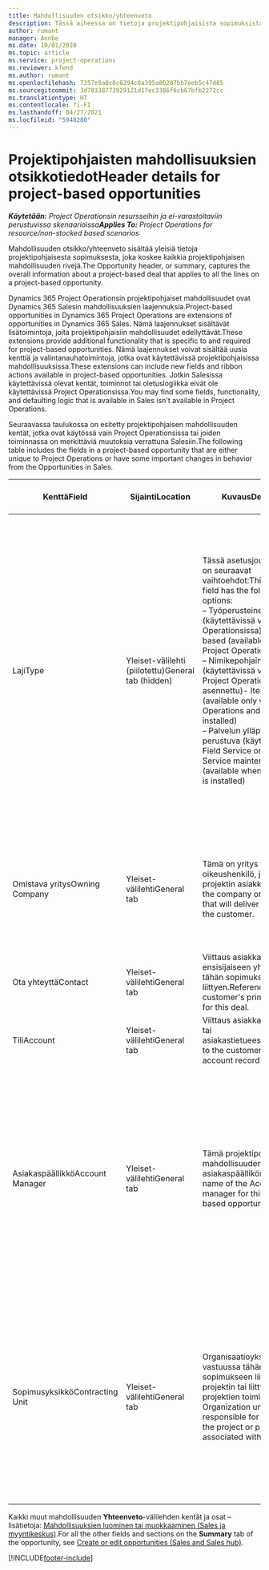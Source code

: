 ```yaml
---
title: Mahdollisuuden otsikko/yhteenveto
description: Tässä aiheessa on tietoja projektipohjaisista sopimuksista ja projektipohjaisista mahdollisuusriveistä.
author: rumant
manager: Annbe
ms.date: 10/01/2020
ms.topic: article
ms.service: project-operations
ms.reviewer: kfend
ms.author: rumant
ms.openlocfilehash: 7357e9a8c8c6294c0a395a80287bb7eeb5c47d85
ms.sourcegitcommit: 3d78338773929121d17ec3386f6cb67bfb2272cc
ms.translationtype: HT
ms.contentlocale: fi-FI
ms.lasthandoff: 04/27/2021
ms.locfileid: "5948280"
---
```

# <a name="header-details-for-project-based-opportunities"></a><span data-ttu-id="a8d83-103">Projektipohjaisten mahdollisuuksien otsikkotiedot</span><span class="sxs-lookup"><span data-stu-id="a8d83-103">Header details for project-based opportunities</span></span>

<span data-ttu-id="a8d83-104">_**Käytetään:** Project Operationsin resursseihin ja ei-varastoitaviin perustuvissa skenaarioissa_</span><span class="sxs-lookup"><span data-stu-id="a8d83-104">_**Applies To:** Project Operations for resource/non-stocked based scenarios_</span></span>


<span data-ttu-id="a8d83-105">Mahdollisuuden otsikko/yhteenveto sisältää yleisiä tietoja projektipohjaisesta sopimuksesta, joka koskee kaikkia projektipohjaisen mahdollisuuden rivejä.</span><span class="sxs-lookup"><span data-stu-id="a8d83-105">The Opportunity header, or summary, captures the overall information about a project-based deal that applies to all the lines on a project-based opportunity.</span></span>

<span data-ttu-id="a8d83-106">Dynamics 365 Project Operationsin projektipohjaiset mahdollisuudet ovat Dynamics 365 Salesin mahdollisuuksien laajennuksia.</span><span class="sxs-lookup"><span data-stu-id="a8d83-106">Project-based opportunities in Dynamics 365 Project Operations are extensions of opportunities in Dynamics 365 Sales.</span></span> <span data-ttu-id="a8d83-107">Nämä laajennukset sisältävät lisätoimintoja, joita projektipohjaisiin mahdollisuudet edellyttävät.</span><span class="sxs-lookup"><span data-stu-id="a8d83-107">These extensions provide additional functionality that is specific to and required for project-based opportunities.</span></span> <span data-ttu-id="a8d83-108">Nämä laajennukset voivat sisältää uusia kenttiä ja valintanauhatoimintoja, jotka ovat käytettävissä projektipohjaisissa mahdollisuuksissa.</span><span class="sxs-lookup"><span data-stu-id="a8d83-108">These extensions can include new fields and ribbon actions available in project-based opportunities.</span></span> <span data-ttu-id="a8d83-109">Jotkin Salesissa käytettävissä olevat kentät, toiminnot tai oletuslogiikka eivät ole käytettävissä Project Operationsissa.</span><span class="sxs-lookup"><span data-stu-id="a8d83-109">You may find some fields, functionality, and defaulting logic that is available in Sales isn't available in Project Operations.</span></span>

<span data-ttu-id="a8d83-110">Seuraavassa taulukossa on esitetty projektipohjaisen mahdollisuuden kentät, jotka ovat käytössä vain Project Operationsissa tai joiden toiminnassa on merkittäviä muutoksia verrattuna Salesiin.</span><span class="sxs-lookup"><span data-stu-id="a8d83-110">The following table includes the fields in a project-based opportunity that are either unique to Project Operations or have some important changes in behavior from the Opportunities in Sales.</span></span>

| <span data-ttu-id="a8d83-111">**Kenttä**</span><span class="sxs-lookup"><span data-stu-id="a8d83-111">**Field**</span></span> | <span data-ttu-id="a8d83-112">**Sijainti**</span><span class="sxs-lookup"><span data-stu-id="a8d83-112">**Location**</span></span> | <span data-ttu-id="a8d83-113">**Kuvaus**</span><span class="sxs-lookup"><span data-stu-id="a8d83-113">**Description**</span></span> | <span data-ttu-id="a8d83-114">**Loppupään vaikutus**</span><span class="sxs-lookup"><span data-stu-id="a8d83-114">**Downstream impact**</span></span> |
| --- | --- | --- | --- |
| <span data-ttu-id="a8d83-115">Laji</span><span class="sxs-lookup"><span data-stu-id="a8d83-115">Type</span></span> | <span data-ttu-id="a8d83-116">Yleiset-välilehti (piilotettu)</span><span class="sxs-lookup"><span data-stu-id="a8d83-116">General tab (hidden)</span></span> | <span data-ttu-id="a8d83-117">Tässä asetusjoukkokentässä on seuraavat vaihtoehdot:</span><span class="sxs-lookup"><span data-stu-id="a8d83-117">This option set field has the following options:</span></span></br><span data-ttu-id="a8d83-118">– Työperusteinen (käytettävissä vain Project Operationsissa)</span><span class="sxs-lookup"><span data-stu-id="a8d83-118">- Work-based (available only with Project Operations)</span></span></br><span data-ttu-id="a8d83-119">– Nimikepohjainen (käytettävissä vain, kun Project Operations ja Sales on asennettu)</span><span class="sxs-lookup"><span data-stu-id="a8d83-119">- Item-based (available only when Project Operations and Sales are installed)</span></span></br><span data-ttu-id="a8d83-120">– Palvelun ylläpitoon perustuva (käytettävissä, kun Field Service on asennettu)</span><span class="sxs-lookup"><span data-stu-id="a8d83-120">- Service maintenance-based (available when Field Service is installed)</span></span> | <span data-ttu-id="a8d83-121">Kun käytät Project Operations -sovellusta, tämän kentän arvoksi määritetään automaattisesti **Työperusteinen**, joka määrittää mahdollisuuden projektipohjaiseksi.</span><span class="sxs-lookup"><span data-stu-id="a8d83-121">When you use Project Operations, this field value is automatically set to **Work-based** which classifies the Opportunity as project-based.</span></span> <span data-ttu-id="a8d83-122">Mahdollisuuden on oltava projektipohjainen, jotta kaikki projektikohtaiset laajennukset ja toiminnot voidaan ottaa käyttöön tämän sopimuksen loppupään myyntiprosessissa.</span><span class="sxs-lookup"><span data-stu-id="a8d83-122">An Opportunity should be project-based to enable all project-specific extensions and functionality in the downstream sales process for this deal.</span></span> |
| <span data-ttu-id="a8d83-123">Omistava yritys</span><span class="sxs-lookup"><span data-stu-id="a8d83-123">Owning Company</span></span> | <span data-ttu-id="a8d83-124">Yleiset-välilehti</span><span class="sxs-lookup"><span data-stu-id="a8d83-124">General tab</span></span> | <span data-ttu-id="a8d83-125">Tämä on yritys tai oikeushenkilö, joka toimittaa projektin asiakkaalle.</span><span class="sxs-lookup"><span data-stu-id="a8d83-125">This is the company or legal entity that will deliver the project for the customer.</span></span> | <span data-ttu-id="a8d83-126">Tämän kentän tiedot kopioidaan tästä mahdollisuudesta luodun projektitarjouksen vastaavaan kenttään.</span><span class="sxs-lookup"><span data-stu-id="a8d83-126">This field information will be copied to the corresponding field on the Project quote that is created from this Opportunity.</span></span> |
| <span data-ttu-id="a8d83-127">Ota yhteyttä</span><span class="sxs-lookup"><span data-stu-id="a8d83-127">Contact</span></span> | <span data-ttu-id="a8d83-128">Yleiset-välilehti</span><span class="sxs-lookup"><span data-stu-id="a8d83-128">General tab</span></span> | <span data-ttu-id="a8d83-129">Viittaus asiakkaan ensisijaiseen yhteyshenkilöön tähän sopimukseen liittyen.</span><span class="sxs-lookup"><span data-stu-id="a8d83-129">Reference to the customer's primary contact for this deal.</span></span> | |
| <span data-ttu-id="a8d83-130">Tili</span><span class="sxs-lookup"><span data-stu-id="a8d83-130">Account</span></span> | <span data-ttu-id="a8d83-131">Yleiset-välilehti</span><span class="sxs-lookup"><span data-stu-id="a8d83-131">General tab</span></span> | <span data-ttu-id="a8d83-132">Viittaus asiakkaan yritykseen tai asiakastietueeseen.</span><span class="sxs-lookup"><span data-stu-id="a8d83-132">Reference to the customer's company or account record.</span></span> | |
| <span data-ttu-id="a8d83-133">Asiakaspäällikkö</span><span class="sxs-lookup"><span data-stu-id="a8d83-133">Account Manager</span></span> | <span data-ttu-id="a8d83-134">Yleiset-välilehti</span><span class="sxs-lookup"><span data-stu-id="a8d83-134">General tab</span></span> | <span data-ttu-id="a8d83-135">Tämä projektipohjaisen mahdollisuuden asiakaspäällikön nimi.</span><span class="sxs-lookup"><span data-stu-id="a8d83-135">The name of the Account manager for this project-based opportunity.</span></span> | <span data-ttu-id="a8d83-136">Asiakkuuspäällikkö vastaa asiakassuhteen hallinnasta koko projektin elinkaaren ajan.</span><span class="sxs-lookup"><span data-stu-id="a8d83-136">The Account manager is responsible for managing the relationship with the customer through the completion of this project.</span></span> <span data-ttu-id="a8d83-137">Asiakkuuspäällikköön sidotun varattavan resurssin tietueen perusteella sopimusyksikkö on oletusarvo.</span><span class="sxs-lookup"><span data-stu-id="a8d83-137">Based on the bookable resource record tied to the Account manager, the contracting unit is defaulted.</span></span> |
| <span data-ttu-id="a8d83-138">Sopimusyksikkö</span><span class="sxs-lookup"><span data-stu-id="a8d83-138">Contracting Unit</span></span> | <span data-ttu-id="a8d83-139">Yleiset-välilehti</span><span class="sxs-lookup"><span data-stu-id="a8d83-139">General tab</span></span> | <span data-ttu-id="a8d83-140">Organisaatioyksikkö, joka on vastuussa tähän sopimukseen liittyvän projektin tai liittyvien projektien toimituksesta.</span><span class="sxs-lookup"><span data-stu-id="a8d83-140">The Organization unit that is responsible for the delivery of the project or projects associated with this deal.</span></span> | <span data-ttu-id="a8d83-141">Sopimusyksikkö on sen yrityksen osasto, joka suorittaa projektit, kun sopimus on tehty.</span><span class="sxs-lookup"><span data-stu-id="a8d83-141">The contracting unit is the division of the company that will complete the project(s) after the deal is closed.</span></span> <span data-ttu-id="a8d83-142">Jokaisella sopimusyksiköllä on valuutta, ja tätä valuuttaa käytetään projektin aikana arvioitujen ja todellisten kustannusten raportoimiseen.</span><span class="sxs-lookup"><span data-stu-id="a8d83-142">Every contracting unit has a currency, and this currency is used to report estimated and actual costs incurred during the project.</span></span> |

<span data-ttu-id="a8d83-143">Kaikki muut mahdollisuuden **Yhteenveto**-välilehden kentät ja osat – lisätietoja: [Mahdollisuuksien luominen tai muokkaaminen (Sales ja myyntikeskus)](/dynamics365/sales-enterprise/create-edit-opportunity-sales).</span><span class="sxs-lookup"><span data-stu-id="a8d83-143">For all the other fields and sections on the **Summary** tab of the opportunity, see [Create or edit opportunities (Sales and Sales hub)](/dynamics365/sales-enterprise/create-edit-opportunity-sales).</span></span>


[!INCLUDE[footer-include](../includes/footer-banner.md)]
